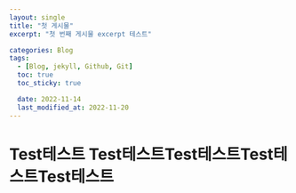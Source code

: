 ```yaml
---
layout: single
title: "첫 게시물"
excerpt: "첫 번째 게시물 excerpt 테스트"

categories: Blog
tags:
  - [Blog, jekyll, Github, Git]
  toc: true
  toc_sticky: true

  date: 2022-11-14
  last_modified_at: 2022-11-20
---
```


# Test테스트 Test테스트Test테스트Test테스트Test테스트
